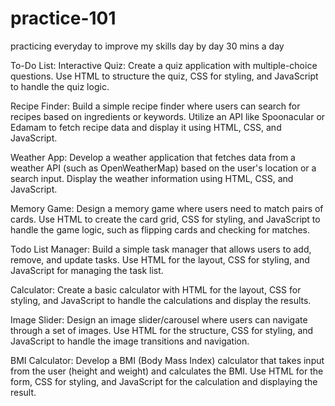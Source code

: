 # practice-101
practicing everyday to improve my skills day by day 30 mins a day

To-Do List:
Interactive Quiz: Create a quiz application with multiple-choice questions. Use HTML to structure the quiz, CSS for styling, and JavaScript to handle the quiz logic.

Recipe Finder: Build a simple recipe finder where users can search for recipes based on ingredients or keywords. Utilize an API like Spoonacular or Edamam to fetch recipe data and display it using HTML, CSS, and JavaScript.

Weather App: Develop a weather application that fetches data from a weather API (such as OpenWeatherMap) based on the user's location or a search input. Display the weather information using HTML, CSS, and JavaScript.

Memory Game: Design a memory game where users need to match pairs of cards. Use HTML to create the card grid, CSS for styling, and JavaScript to handle the game logic, such as flipping cards and checking for matches.

Todo List Manager: Build a simple task manager that allows users to add, remove, and update tasks. Use HTML for the layout, CSS for styling, and JavaScript for managing the task list.

Calculator: Create a basic calculator with HTML for the layout, CSS for styling, and JavaScript to handle the calculations and display the results.

Image Slider: Design an image slider/carousel where users can navigate through a set of images. Use HTML for the structure, CSS for styling, and JavaScript to handle the image transitions and navigation.

BMI Calculator: Develop a BMI (Body Mass Index) calculator that takes input from the user (height and weight) and calculates the BMI. Use HTML for the form, CSS for styling, and JavaScript for the calculation and displaying the result.
